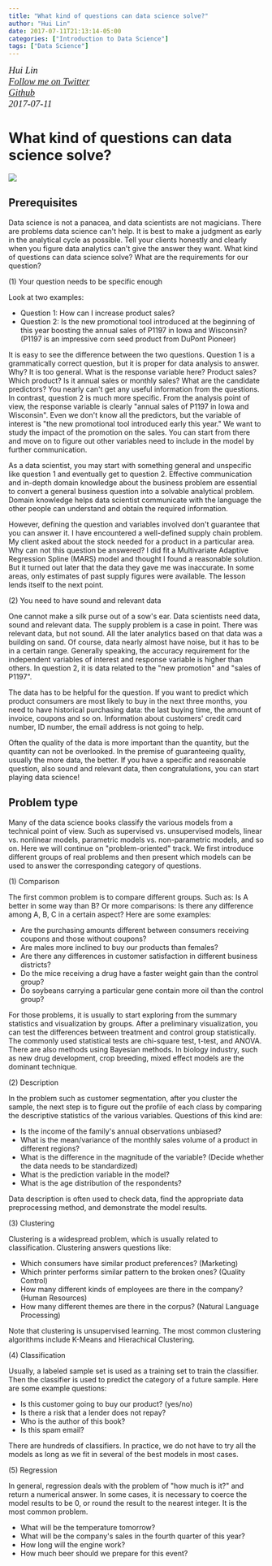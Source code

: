 ```yaml
---
title: "What kind of questions can data science solve?"
author: "Hui Lin"
date: 2017-07-11T21:13:14-05:00
categories: ["Introduction to Data Science"]
tags: ["Data Science"]
---
```




<p style="font-family: serif; margin:0; font-size:14pt; font-style:italic">Hui Lin </p>
<p style="font-family: serif; margin:0; font-size:14pt; font-style:italic">
<a href="https://twitter.com/gossip_rabbit">Follow me on Twitter</a></p>
<p style="font-family: serif; margin:0; font-size:14pt; font-style:italic">
<a href="https://github.com/happyrabbit">Github</a></p>
<p style="font-family: serif; margin:0; font-size:14pt; font-style:italic">2017-07-11</p>

# What kind of questions can data science solve?

![](http://scientistcafe.com/book/Figure/DataScienceQuestion.png)

## Prerequisites

Data science is not a panacea, and data scientists are not magicians. There are problems data science can't help. It is best to make a judgment as early in the analytical cycle as possible. Tell your clients honestly and clearly when you figure data analytics can't give the answer they want. What kind of questions can data science solve? What are the requirements for our question?

(1) Your question needs to be specific enough

Look at two examples:

- Question 1:  How can I increase product sales?
- Question 2:  Is the new promotional tool introduced at the beginning of this year boosting the annual sales of P1197 in Iowa and Wisconsin? (P1197 is an impressive corn seed product from DuPont Pioneer)

It is easy to see the difference between the two questions. Question 1 is a grammatically correct question, but it is proper for data analysis to answer. Why? It is too general. What is the response variable here? Product sales? Which product? Is it annual sales or monthly sales? What are the candidate predictors? You nearly can't get any useful information from the questions. In contrast, question 2 is much more specific. From the analysis point of view, the response variable is clearly "annual sales of P1197 in Iowa and Wisconsin". Even we don't know all the predictors, but the variable of interest is "the new promotional tool introduced early this year." We want to study the impact of the promotion on the sales. You can start from there and move on to figure out other variables need to include in the model by further communication. 

As a data scientist, you may start with something general and unspecific like question 1 and eventually get to question 2.  Effective communication and in-depth domain knowledge about the business problem are essential to convert a general business question into a solvable analytical problem. Domain knowledge helps data scientist communicate with the language the other people can understand and obtain the required information. 

However, defining the question and variables involved don't guarantee that you can answer it.  I have encountered a well-defined supply chain problem. My client asked about the stock needed for a product in a particular area. Why can not this question be answered? I did fit a Multivariate Adaptive Regression Spline (MARS) model and thought I found a reasonable solution. But it turned out later that the data they gave me was inaccurate. In some areas, only estimates of past supply figures were available.  The lesson lends itself to the next point.

(2)  You need to have sound and relevant data

One cannot make a silk purse out of a sow's ear.  Data scientists need data, sound and relevant data. The supply problem is a case in point. There was relevant data, but not sound. All the later analytics based on that data was a building on sand. Of course, data nearly almost have noise, but it has to be in a certain range.  Generally speaking, the accuracy requirement for the independent variables of interest and response variable is higher than others. In question 2, it is data related to the "new promotion" and "sales of P1197".

The data has to be helpful for the question. If you want to predict which product consumers are most likely to buy in the next three months,  you need to have historical purchasing data: the last buying time, the amount of invoice, coupons and so on. Information about customers' credit card number, ID number, the email address is not going to help.

Often the quality of the data is more important than the quantity, but the quantity can not be overlooked. In the premise of guaranteeing quality, usually the more data, the better.  If you have a specific and reasonable question, also sound and relevant data, then congratulations, you can start playing data science!

## Problem type

Many of the data science books classify the various models from a technical point of view. Such as supervised vs. unsupervised models, linear vs. nonlinear models, parametric models vs. non-parametric models, and so on. Here we will continue on "problem-oriented" track. We first introduce different groups of real problems and then present which models can be used to answer the corresponding category of questions. 

(1) Comparison

The first common problem is to compare different groups. Such as: Is A better in some way than B? Or more comparisons: Is there any difference among A, B, C in a certain aspect? Here are some examples:

- Are the purchasing amounts different between consumers receiving coupons and those without coupons?
- Are males more inclined to buy our products than females?
- Are there any differences in customer satisfaction in different business districts?
- Do the mice receiving a drug have a faster weight gain than the control group?
- Do soybeans carrying a particular gene contain more oil than the control group?

For those problems, it is usually to start exploring from the summary statistics and visualization by groups. After a preliminary visualization, you can test the differences between treatment and control group statistically. The commonly used statistical tests are chi-square test, t-test, and ANOVA. There are also methods using Bayesian methods. In biology industry, such as new drug development, crop breeding, mixed effect models are the dominant technique.

(2) Description

In the problem such as customer segmentation, after you cluster the sample, the next step is to figure out the profile of each class by comparing the descriptive statistics of the various variables. Questions of this kind are:

- Is the income of the family's annual observations unbiased?
- What is the mean/variance of the monthly sales volume of a product in different regions?
- What is the difference in the magnitude of the variable? (Decide whether the data needs to be standardized)
- What is the prediction variable in the model?
- What is the age distribution of the respondents?

Data description is often used to check data, find the appropriate data preprocessing method, and demonstrate the model results.

(3) Clustering

Clustering is a widespread problem, which is usually related to classification. Clustering answers questions like:

- Which consumers have similar product preferences? (Marketing)
- Which printer performs similar pattern to the broken ones? (Quality Control)
- How many different kinds of employees are there in the company? (Human Resources)
- How many different themes are there in the corpus? (Natural Language Processing)

Note that clustering is unsupervised learning. The most common clustering algorithms include K-Means and Hierachical Clustering. 

(4) Classification

Usually, a labeled sample set is used as a training set to train the classifier. Then the classifier is used to predict the category of a future sample.  Here are some example questions:

- Is this customer going to buy our product? (yes/no)
- Is there a risk that a lender does not repay?
- Who is the author of this book?
- Is this spam email?

There are hundreds of classifiers. In practice, we do not have to try all the models as long as we fit in several of the best models in most cases. 

(5) Regression

In general, regression deals with the problem of "how much is it?" and return a numerical answer.  In some cases, it is necessary to coerce the model results to be 0, or round the result to the nearest integer. It is the most common problem. 

- What will be the temperature tomorrow?
- What will be the company's sales in the fourth quarter of this year?
- How long will the engine work?
- How much beer should we prepare for this event?
